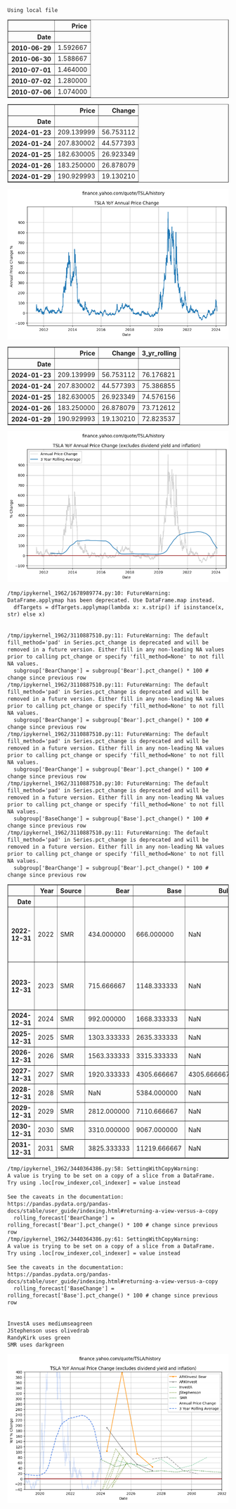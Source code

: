     Using local file





<div>
<style scoped>
    .dataframe tbody tr th:only-of-type {
        vertical-align: middle;
    }

    .dataframe tbody tr th {
        vertical-align: top;
    }

    .dataframe thead th {
        text-align: right;
    }
</style>
<table border="1" class="dataframe">
  <thead>
    <tr style="text-align: right;">
      <th></th>
      <th>Price</th>
    </tr>
    <tr>
      <th>Date</th>
      <th></th>
    </tr>
  </thead>
  <tbody>
    <tr>
      <th>2010-06-29</th>
      <td>1.592667</td>
    </tr>
    <tr>
      <th>2010-06-30</th>
      <td>1.588667</td>
    </tr>
    <tr>
      <th>2010-07-01</th>
      <td>1.464000</td>
    </tr>
    <tr>
      <th>2010-07-02</th>
      <td>1.280000</td>
    </tr>
    <tr>
      <th>2010-07-06</th>
      <td>1.074000</td>
    </tr>
  </tbody>
</table>
</div>






<div>
<style scoped>
    .dataframe tbody tr th:only-of-type {
        vertical-align: middle;
    }

    .dataframe tbody tr th {
        vertical-align: top;
    }

    .dataframe thead th {
        text-align: right;
    }
</style>
<table border="1" class="dataframe">
  <thead>
    <tr style="text-align: right;">
      <th></th>
      <th>Price</th>
      <th>Change</th>
    </tr>
    <tr>
      <th>Date</th>
      <th></th>
      <th></th>
    </tr>
  </thead>
  <tbody>
    <tr>
      <th>2024-01-23</th>
      <td>209.139999</td>
      <td>56.753112</td>
    </tr>
    <tr>
      <th>2024-01-24</th>
      <td>207.830002</td>
      <td>44.577393</td>
    </tr>
    <tr>
      <th>2024-01-25</th>
      <td>182.630005</td>
      <td>26.923349</td>
    </tr>
    <tr>
      <th>2024-01-26</th>
      <td>183.250000</td>
      <td>26.878079</td>
    </tr>
    <tr>
      <th>2024-01-29</th>
      <td>190.929993</td>
      <td>19.130210</td>
    </tr>
  </tbody>
</table>
</div>




    
![png](images/tsla-yoy_4_0.png)
    





<div>
<style scoped>
    .dataframe tbody tr th:only-of-type {
        vertical-align: middle;
    }

    .dataframe tbody tr th {
        vertical-align: top;
    }

    .dataframe thead th {
        text-align: right;
    }
</style>
<table border="1" class="dataframe">
  <thead>
    <tr style="text-align: right;">
      <th></th>
      <th>Price</th>
      <th>Change</th>
      <th>3_yr_rolling</th>
    </tr>
    <tr>
      <th>Date</th>
      <th></th>
      <th></th>
      <th></th>
    </tr>
  </thead>
  <tbody>
    <tr>
      <th>2024-01-23</th>
      <td>209.139999</td>
      <td>56.753112</td>
      <td>76.176821</td>
    </tr>
    <tr>
      <th>2024-01-24</th>
      <td>207.830002</td>
      <td>44.577393</td>
      <td>75.386855</td>
    </tr>
    <tr>
      <th>2024-01-25</th>
      <td>182.630005</td>
      <td>26.923349</td>
      <td>74.576156</td>
    </tr>
    <tr>
      <th>2024-01-26</th>
      <td>183.250000</td>
      <td>26.878079</td>
      <td>73.712612</td>
    </tr>
    <tr>
      <th>2024-01-29</th>
      <td>190.929993</td>
      <td>19.130210</td>
      <td>72.823537</td>
    </tr>
  </tbody>
</table>
</div>




    
![png](images/tsla-yoy_6_0.png)
    


    /tmp/ipykernel_1962/1678989774.py:10: FutureWarning: DataFrame.applymap has been deprecated. Use DataFrame.map instead.
      dfTargets = dfTargets.applymap(lambda x: x.strip() if isinstance(x, str) else x)


    /tmp/ipykernel_1962/3110887510.py:11: FutureWarning: The default fill_method='pad' in Series.pct_change is deprecated and will be removed in a future version. Either fill in any non-leading NA values prior to calling pct_change or specify 'fill_method=None' to not fill NA values.
      subgroup['BearChange'] = subgroup['Bear'].pct_change() * 100 # change since previous row
    /tmp/ipykernel_1962/3110887510.py:11: FutureWarning: The default fill_method='pad' in Series.pct_change is deprecated and will be removed in a future version. Either fill in any non-leading NA values prior to calling pct_change or specify 'fill_method=None' to not fill NA values.
      subgroup['BearChange'] = subgroup['Bear'].pct_change() * 100 # change since previous row
    /tmp/ipykernel_1962/3110887510.py:11: FutureWarning: The default fill_method='pad' in Series.pct_change is deprecated and will be removed in a future version. Either fill in any non-leading NA values prior to calling pct_change or specify 'fill_method=None' to not fill NA values.
      subgroup['BearChange'] = subgroup['Bear'].pct_change() * 100 # change since previous row
    /tmp/ipykernel_1962/3110887510.py:10: FutureWarning: The default fill_method='pad' in Series.pct_change is deprecated and will be removed in a future version. Either fill in any non-leading NA values prior to calling pct_change or specify 'fill_method=None' to not fill NA values.
      subgroup['BaseChange'] = subgroup['Base'].pct_change() * 100 # change since previous row
    /tmp/ipykernel_1962/3110887510.py:11: FutureWarning: The default fill_method='pad' in Series.pct_change is deprecated and will be removed in a future version. Either fill in any non-leading NA values prior to calling pct_change or specify 'fill_method=None' to not fill NA values.
      subgroup['BearChange'] = subgroup['Bear'].pct_change() * 100 # change since previous row





<div>
<style scoped>
    .dataframe tbody tr th:only-of-type {
        vertical-align: middle;
    }

    .dataframe tbody tr th {
        vertical-align: top;
    }

    .dataframe thead th {
        text-align: right;
    }
</style>
<table border="1" class="dataframe">
  <thead>
    <tr style="text-align: right;">
      <th></th>
      <th>Year</th>
      <th>Source</th>
      <th>Bear</th>
      <th>Base</th>
      <th>Bull</th>
      <th>ForecastDate</th>
      <th>TargetDate</th>
      <th>Note</th>
      <th>Link</th>
    </tr>
    <tr>
      <th>Date</th>
      <th></th>
      <th></th>
      <th></th>
      <th></th>
      <th></th>
      <th></th>
      <th></th>
      <th></th>
      <th></th>
    </tr>
  </thead>
  <tbody>
    <tr>
      <th>2022-12-31</th>
      <td>2022</td>
      <td>SMR</td>
      <td>434.000000</td>
      <td>666.000000</td>
      <td>NaN</td>
      <td>2022-03-21</td>
      <td>31/12/2022</td>
      <td>1998 weighted average PT, although 1713 is bas...</td>
      <td>[Link](https://www.youtube.com/watch?v=W0OKbs_...</td>
    </tr>
    <tr>
      <th>2023-12-31</th>
      <td>2023</td>
      <td>SMR</td>
      <td>715.666667</td>
      <td>1148.333333</td>
      <td>NaN</td>
      <td>2022-03-21</td>
      <td>31/12/2023</td>
      <td>given these all forecast at same time, plot th...</td>
      <td>NaN</td>
    </tr>
    <tr>
      <th>2024-12-31</th>
      <td>2024</td>
      <td>SMR</td>
      <td>992.000000</td>
      <td>1668.333333</td>
      <td>NaN</td>
      <td>2022-03-21</td>
      <td>31/12/2024</td>
      <td>NaN</td>
      <td>NaN</td>
    </tr>
    <tr>
      <th>2025-12-31</th>
      <td>2025</td>
      <td>SMR</td>
      <td>1303.333333</td>
      <td>2635.333333</td>
      <td>NaN</td>
      <td>2022-03-21</td>
      <td>31/12/2025</td>
      <td>NaN</td>
      <td>NaN</td>
    </tr>
    <tr>
      <th>2026-12-31</th>
      <td>2026</td>
      <td>SMR</td>
      <td>1563.333333</td>
      <td>3315.333333</td>
      <td>NaN</td>
      <td>2022-03-21</td>
      <td>31/12/2026</td>
      <td>NaN</td>
      <td>NaN</td>
    </tr>
    <tr>
      <th>2027-12-31</th>
      <td>2027</td>
      <td>SMR</td>
      <td>1920.333333</td>
      <td>4305.666667</td>
      <td>4305.666667</td>
      <td>2022-03-21</td>
      <td>31/12/2027</td>
      <td>NaN</td>
      <td>NaN</td>
    </tr>
    <tr>
      <th>2028-12-31</th>
      <td>2028</td>
      <td>SMR</td>
      <td>NaN</td>
      <td>5384.000000</td>
      <td>NaN</td>
      <td>2022-03-21</td>
      <td>31/12/2028</td>
      <td>NaN</td>
      <td>NaN</td>
    </tr>
    <tr>
      <th>2029-12-31</th>
      <td>2029</td>
      <td>SMR</td>
      <td>2812.000000</td>
      <td>7110.666667</td>
      <td>NaN</td>
      <td>2022-03-21</td>
      <td>31/12/2029</td>
      <td>NaN</td>
      <td>NaN</td>
    </tr>
    <tr>
      <th>2030-12-31</th>
      <td>2030</td>
      <td>SMR</td>
      <td>3310.000000</td>
      <td>9067.000000</td>
      <td>NaN</td>
      <td>2022-03-21</td>
      <td>31/12/2030</td>
      <td>NaN</td>
      <td>NaN</td>
    </tr>
    <tr>
      <th>2031-12-31</th>
      <td>2031</td>
      <td>SMR</td>
      <td>3825.333333</td>
      <td>11219.666667</td>
      <td>NaN</td>
      <td>2022-03-21</td>
      <td>31/12/2031</td>
      <td>NaN</td>
      <td>NaN</td>
    </tr>
  </tbody>
</table>
</div>



    /tmp/ipykernel_1962/3440364386.py:58: SettingWithCopyWarning: 
    A value is trying to be set on a copy of a slice from a DataFrame.
    Try using .loc[row_indexer,col_indexer] = value instead
    
    See the caveats in the documentation: https://pandas.pydata.org/pandas-docs/stable/user_guide/indexing.html#returning-a-view-versus-a-copy
      rolling_forecast['BearChange'] = rolling_forecast['Bear'].pct_change() * 100 # change since previous row
    /tmp/ipykernel_1962/3440364386.py:61: SettingWithCopyWarning: 
    A value is trying to be set on a copy of a slice from a DataFrame.
    Try using .loc[row_indexer,col_indexer] = value instead
    
    See the caveats in the documentation: https://pandas.pydata.org/pandas-docs/stable/user_guide/indexing.html#returning-a-view-versus-a-copy
      rolling_forecast['BaseChange'] = rolling_forecast['Base'].pct_change() * 100 # change since previous row


    InvestA uses mediumseagreen
    JStephenson uses olivedrab
    RandyKirk uses green
    SMR uses darkgreen



    
![png](images/tsla-yoy_11_2.png)
    

